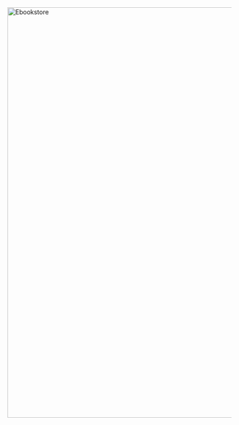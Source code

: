 <img width="924" alt="Ebookstore" src="https://github.com/rashamiabhyankar12/BookShoppingCartMvc/assets/139979749/7bb6faf8-bf0b-4ee5-a061-ad4df62c1542">
